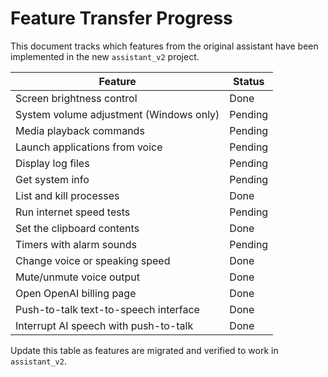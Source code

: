 # Feature Transfer Progress

This document tracks which features from the original assistant have been implemented in the new `assistant_v2` project.

| Feature | Status |
| --- | --- |
| Screen brightness control | Done |
| System volume adjustment (Windows only) | Pending |
| Media playback commands | Pending |
| Launch applications from voice | Pending |
| Display log files | Pending |
| Get system info | Pending |
| List and kill processes | Done |
| Run internet speed tests | Pending |
| Set the clipboard contents | Done |
| Timers with alarm sounds | Pending |
| Change voice or speaking speed | Done |
| Mute/unmute voice output | Done |
| Open OpenAI billing page | Done |
| Push-to-talk text-to-speech interface | Done |
| Interrupt AI speech with push-to-talk | Done |

Update this table as features are migrated and verified to work in `assistant_v2`.
